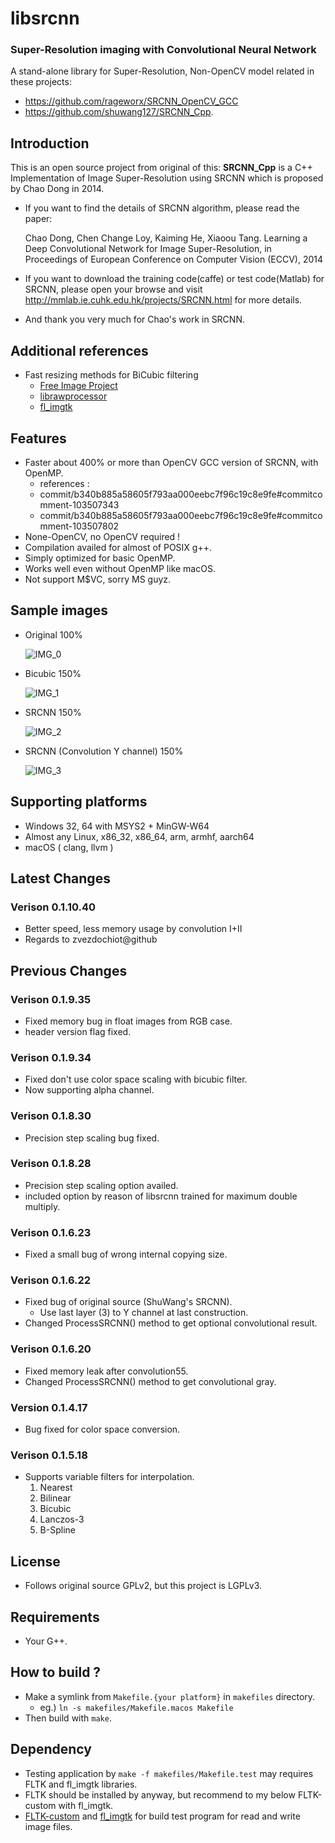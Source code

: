 # libsrcnn
### Super-Resolution imaging with Convolutional Neural Network
A stand-alone library for Super-Resolution, Non-OpenCV model related in these projects:
* https://github.com/rageworx/SRCNN_OpenCV_GCC
* https://github.com/shuwang127/SRCNN_Cpp.

## Introduction
This is an open source project from original of this:
**SRCNN_Cpp** is a C++ Implementation of Image Super-Resolution using SRCNN which is proposed by Chao Dong in 2014.
 - If you want to find the details of SRCNN algorithm, please read the paper:  

   Chao Dong, Chen Change Loy, Kaiming He, Xiaoou Tang. Learning a Deep Convolutional Network for Image Super-Resolution, in Proceedings of European Conference on Computer Vision (ECCV), 2014
 - If you want to download the training code(caffe) or test code(Matlab) for SRCNN, please open your browse and visit http://mmlab.ie.cuhk.edu.hk/projects/SRCNN.html for more details.
 - And thank you very much for Chao's work in SRCNN.

## Additional references
* Fast resizing methods for BiCubic filtering 
    * [Free Image Project](http://freeimage.sourceforge.net/)
	* [librawprocessor](https://github.com/rageworx/librawprocessor)
    * [fl_imgtk](https://github.com/rageworx/fl_imgtk)

 
## Features
* Faster about 400% or more than OpenCV GCC version of SRCNN, with OpenMP.
    - references :
    - commit/b340b885a58605f793aa000eebc7f96c19c8e9fe#commitcomment-103507343
	- commit/b340b885a58605f793aa000eebc7f96c19c8e9fe#commitcomment-103507802
* None-OpenCV, no OpenCV required !
* Compilation availed for almost of POSIX g++.
* Simply optimized for basic OpenMP.
* Works well even without OpenMP like macOS.
* Not support M$VC, sorry MS guyz.

## Sample images
* Original 100%

    ![IMG_0](Pictures/butterfly.png)

* Bicubic 150%

    ![IMG_1](Pictures/butterfly_bicubic.png)

* SRCNN 150%

    ![IMG_2](Pictures/butterfly_srcnn.png)

* SRCNN (Convolution Y channel) 150%

    ![IMG_3](Pictures/butterfly_srcnn_convolution.png)

## Supporting platforms
* Windows 32, 64 with MSYS2 + MinGW-W64
* Almost any Linux, x86_32, x86_64, arm, armhf, aarch64
* macOS ( clang, llvm )

## Latest Changes

### Verison 0.1.10.40
* Better speed, less memory usage by convolution I+II
* Regards to zvezdochiot@github

## Previous Changes

### Verison 0.1.9.35
* Fixed memory bug in float images from RGB case.
* header version flag fixed.

### Verison 0.1.9.34
* Fixed don't use color space scaling with bicubic filter.
* Now supporting alpha channel.

### Verison 0.1.8.30
* Precision step scaling bug fixed.
### Verison 0.1.8.28
* Precision step scaling option availed.
* included option by reason of libsrcnn trained for maximum double multiply.
### Verison 0.1.6.23
* Fixed a small bug of wrong internal copying size.
### Verison 0.1.6.22
* Fixed bug of original source (ShuWang's SRCNN).
   - Use last layer (3) to Y channel at last construction.
* Changed ProcessSRCNN() method to get optional convolutional result.
### Verison 0.1.6.20
* Fixed memory leak after convolution55.
* Changed ProcessSRCNN() method to get convolutional gray.
### Version 0.1.4.17
* Bug fixed for color space conversion.
### Verison 0.1.5.18
* Supports variable filters for interpolation.
    1. Nearest
    1. Bilinear
    1. Bicubic
    1. Lanczos-3
    1. B-Spline

## License
* Follows original source GPLv2, but this project is LGPLv3.

## Requirements
* Your G++.

## How to build ?
* Make a symlink from `Makefile.{your platform}` in `makefiles` directory.
   - eg.) `ln -s makefiles/Makefile.macos Makefile`
* Then build with `make`.

## Dependency
* Testing application by `make -f makefiles/Makefile.test` may requires FLTK and fl_imgtk libraries.
* FLTK should be installed by anyway, but recommend to my below FLTK-custom with fl_imgtk.
* [FLTK-custom](https://github.com/rageworx/fltk-custom) and [fl_imgtk](https://github.com/rageworx/fl_imgtk) for build test program for read and write image files.
